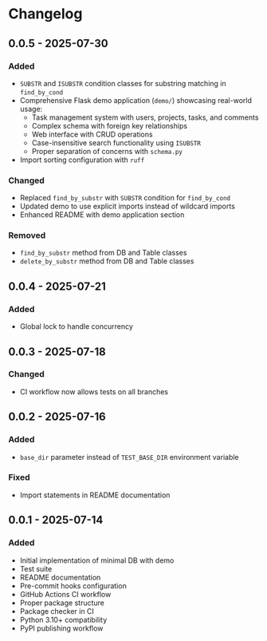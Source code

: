 # Changelog

## 0.0.5 - 2025-07-30

### Added
- `SUBSTR` and `ISUBSTR` condition classes for substring matching in `find_by_cond`
- Comprehensive Flask demo application (`demo/`) showcasing real-world usage:
  - Task management system with users, projects, tasks, and comments
  - Complex schema with foreign key relationships
  - Web interface with CRUD operations
  - Case-insensitive search functionality using `ISUBSTR`
  - Proper separation of concerns with `schema.py`
- Import sorting configuration with `ruff`

### Changed
- Replaced `find_by_substr` with `SUBSTR` condition for `find_by_cond`
- Updated demo to use explicit imports instead of wildcard imports
- Enhanced README with demo application section

### Removed
- `find_by_substr` method from DB and Table classes
- `delete_by_substr` method from DB and Table classes

## 0.0.4 - 2025-07-21

### Added
- Global lock to handle concurrency

## 0.0.3 - 2025-07-18

### Changed
- CI workflow now allows tests on all branches

## 0.0.2 - 2025-07-16

### Added
- `base_dir` parameter instead of `TEST_BASE_DIR` environment variable

### Fixed
- Import statements in README documentation

## 0.0.1 - 2025-07-14

### Added
- Initial implementation of minimal DB with demo
- Test suite
- README documentation
- Pre-commit hooks configuration
- GitHub Actions CI workflow
- Proper package structure
- Package checker in CI
- Python 3.10+ compatibility
- PyPI publishing workflow
